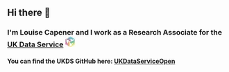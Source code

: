 ## Hi there 👋

### I'm Louise Capener and I work as a Research Associate for the [UK Data Service](https://ukdataservice.ac.uk) ![UKDS-logo](https://raw.githubusercontent.com/LouCapener/LouCapener/main/ukds-logo-50-percent.jpeg)

#### You can find the UKDS GitHub here: [UKDataServiceOpen](https://github.com/UKDataServiceOpen)

<!--
**LouCapener/LouCapener** is a ✨ _special_ ✨ repository because its `README.md` (this file) appears on your GitHub profile.

Here are some ideas to get you started:

- 🔭 I’m currently working on ...
- 🌱 I’m currently learning ...
- 👯 I’m looking to collaborate on ...
- 🤔 I’m looking for help with ...
- 💬 Ask me about ...
- 📫 How to reach me: ...
- 😄 Pronouns: ...
- ⚡ Fun fact: ...
-->
